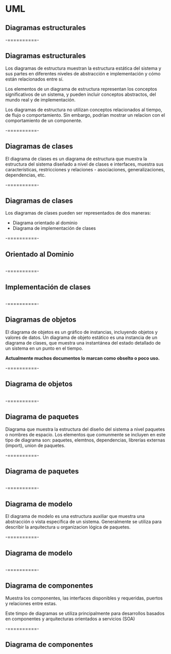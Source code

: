 # UML
## Diagramas estructurales

-==========-

## Diagramas estructurales

Los diagramas de estructura muestran la estructura estática del sistema y sus partes en diferentes niveles de abstracción e implementación y cómo están relacionados entre sí.

Los elementos de un diagrama de estructura representan los conceptos significativos de un sistema, y pueden incluir conceptos abstractos, del mundo real y de implementación.

Los diagramas de estructura no utilizan conceptos relacionados al tiempo, de flujo o comportamiento. Sin embargo, podrían mostrar un relacion con el comportamiento de un componente.

-==========-

## Diagramas de clases

El diagrama de clases es un diagrama de estructura que muestra la estructura del sistema diseñado a nivel de clases e interfaces, muestra sus características, restricciones y relaciones - asociaciones, generalizaciones, dependencias, etc.

-==========-

## Diagramas de clases

Los diagramas de clases pueden ser representados de dos maneras:

- Diagrama orientado al dominio
- Diagrama de implementación de clases

-==========-

## Orientado al Dominio

<div class="image">
  <img class="no-border" data-src="img/15-01.png"/>
</div>

-==========-

## Implementación de clases

<div class="image">
  <img class="no-border" data-src="img/15-02.png"/>
</div>

-==========-

## Diagramas de objetos

El diagrama de objetos es un gráfico de instancias, incluyendo objetos y valores de datos. Un diagrama de objeto estático es una instancia de un diagrama de clases, que muestra una instantánea del estado detallado de un sistema en un punto en el tiempo.

**Actualmente muchos documentos lo marcan como obselto o poco uso.**

-==========-

## Diagrama de objetos

<div class="image">
  <img class="no-border" data-src="img/15-03.png"/>
</div>


-==========-

## Diagrama de paquetes

Diagrama que muestra la estructura del diseño del sistema a nivel paquetes o nombres de espacio. Los elementos que comunmente se incluyen en este tipo de diagrama son: paquetes, elemtnos, dependencias, librerías externas (import), union de paquetes.

-==========-

## Diagrama de paquetes

<div class="image">
  <img class="no-border" data-src="img/15-04.png"/>
</div>

-==========-

## Diagrama de modelo

El diagrama de modelo es una estructura auxiliar que muestra una abstracción o vista específica de un sistema. Generalmente se utiliza para describir la arquitectura u organizacion lógica de paquetes.

-==========-

## Diagrama de modelo

<div class="image">
  <img class="no-border" data-src="img/15-05.png"/>
</div>

-==========-

## Diagrama de componentes

Muestra los componentes, las interfaces disponibles y requeridas, puertos y relaciones entre estas.

Este timpo de diagramas se utiliza principalmente para desarrollos basados en componentes y arquitecturas orientados a servicios (SOA)

-==========-

## Diagrama de componentes
